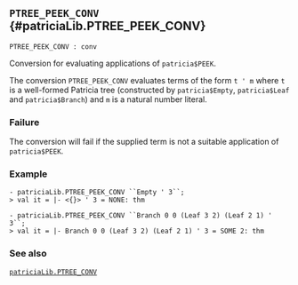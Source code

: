## `PTREE_PEEK_CONV` {#patriciaLib.PTREE_PEEK_CONV}


```
PTREE_PEEK_CONV : conv
```



Conversion for evaluating applications of `patricia$PEEK`.


The conversion `PTREE_PEEK_CONV` evaluates terms of the form `t ' m` where `t` is a well-formed Patricia tree (constructed by `patricia$Empty`, `patricia$Leaf` and `patricia$Branch`) and `m` is a natural number literal.

### Failure

The conversion will fail if the supplied term is not a suitable application of `patricia$PEEK`.

### Example

    
    - patriciaLib.PTREE_PEEK_CONV ``Empty ' 3``;
    > val it = |- <{}> ' 3 = NONE: thm
    
    - patriciaLib.PTREE_PEEK_CONV ``Branch 0 0 (Leaf 3 2) (Leaf 2 1) ' 3``;
    > val it = |- Branch 0 0 (Leaf 3 2) (Leaf 2 1) ' 3 = SOME 2: thm
    

### See also

[`patriciaLib.PTREE_CONV`](#patriciaLib.PTREE_CONV)

